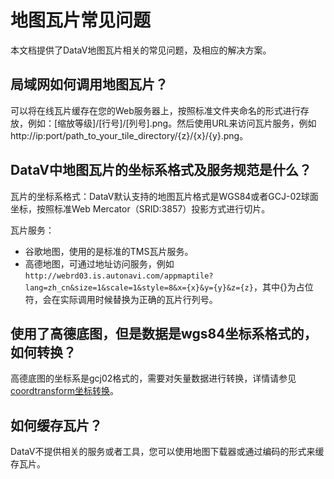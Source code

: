 # 地图瓦片常见问题

本文档提供了DataV地图瓦片相关的常见问题，及相应的解决方案。

## 局域网如何调用地图瓦片？

可以将在线瓦片缓存在您的Web服务器上，按照标准文件夹命名的形式进行存放，例如：\[缩放等级\]/\[行号\]/\[列号\].png。然后使用URL来访问瓦片服务，例如http://ip:port/path\_to\_your\_tile\_directory/\{z\}/\{x\}/\{y\}.png。

## DataV中地图瓦片的坐标系格式及服务规范是什么？

瓦片的坐标系格式：DataV默认支持的地图瓦片格式是WGS84或者GCJ-02球面坐标，按照标准Web Mercator（SRID:3857）投影方式进行切片。

瓦片服务：

-   谷歌地图，使用的是标准的TMS瓦片服务。
-   高德地图，可通过地址访问服务，例如`http://webrd03.is.autonavi.com/appmaptile?lang=zh_cn&size=1&scale=1&style=8&x={x}&y={y}&z={z}`，其中\{\}为占位符，会在实际调用时候替换为正确的瓦片行列号。

## 使用了高德底图，但是数据是wgs84坐标系格式的，如何转换？

高德底图的坐标系是gcj02格式的，需要对矢量数据进行转换，详情请参见[coordtransform坐标转换](http://github.com/wandergis/coordtransform)。

## 如何缓存瓦片？

DataV不提供相关的服务或者工具，您可以使用地图下载器或通过编码的形式来缓存瓦片。

